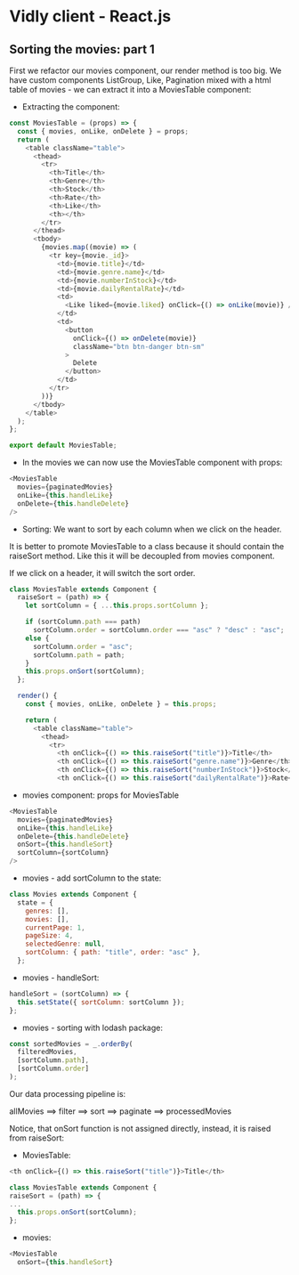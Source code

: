 # Vidly client - React.js

## Sorting the movies: part 1

First we refactor our movies component, our render method is too big. We have custom components ListGroup, Like, Pagination mixed with a html table of movies - we can extract it into a MoviesTable component:

- Extracting the component:
```javascript
const MoviesTable = (props) => {
  const { movies, onLike, onDelete } = props;
  return (
    <table className="table">
      <thead>
        <tr>
          <th>Title</th>
          <th>Genre</th>
          <th>Stock</th>
          <th>Rate</th>
          <th>Like</th>
          <th></th>
        </tr>
      </thead>
      <tbody>
        {movies.map((movie) => (
          <tr key={movie._id}>
            <td>{movie.title}</td>
            <td>{movie.genre.name}</td>
            <td>{movie.numberInStock}</td>
            <td>{movie.dailyRentalRate}</td>
            <td>
              <Like liked={movie.liked} onClick={() => onLike(movie)} />
            </td>
            <td>
              <button
                onClick={() => onDelete(movie)}
                className="btn btn-danger btn-sm"
              >
                Delete
              </button>
            </td>
          </tr>
        ))}
      </tbody>
    </table>
  );
};

export default MoviesTable;
```

- In the movies we can now use the MoviesTable component with props:
```javascript
<MoviesTable
  movies={paginatedMovies}
  onLike={this.handleLike}
  onDelete={this.handleDelete}
/>
```

- Sorting: We want to sort by each column when we click on the header.

It is better to promote MoviesTable to a class because it should contain the raiseSort method. Like this it will be decoupled from movies component.

If we click on a header, it will switch the sort order.

```javascript
class MoviesTable extends Component {
  raiseSort = (path) => {
    let sortColumn = { ...this.props.sortColumn };

    if (sortColumn.path === path)
      sortColumn.order = sortColumn.order === "asc" ? "desc" : "asc";
    else {
      sortColumn.order = "asc";
      sortColumn.path = path;
    }
    this.props.onSort(sortColumn);
  };

  render() {
    const { movies, onLike, onDelete } = this.props;

    return (
      <table className="table">
        <thead>
          <tr>
            <th onClick={() => this.raiseSort("title")}>Title</th>
            <th onClick={() => this.raiseSort("genre.name")}>Genre</th>
            <th onClick={() => this.raiseSort("numberInStock")}>Stock</th>
            <th onClick={() => this.raiseSort("dailyRentalRate")}>Rate</th>
```

- movies component: props for MoviesTable
```javascript
<MoviesTable
  movies={paginatedMovies}
  onLike={this.handleLike}
  onDelete={this.handleDelete}
  onSort={this.handleSort}
  sortColumn={sortColumn}
/>
```

- movies - add sortColumn to the state:
```javascript
class Movies extends Component {
  state = {
    genres: [],
    movies: [],
    currentPage: 1,
    pageSize: 4,
    selectedGenre: null,
    sortColumn: { path: "title", order: "asc" },
  };
```

- movies - handleSort:
```javascript
handleSort = (sortColumn) => {
  this.setState({ sortColumn: sortColumn });
};
```

- movies - sorting with lodash package:
```javascript
const sortedMovies = _.orderBy(
  filteredMovies,
  [sortColumn.path],
  [sortColumn.order]
);
```

Our data processing pipeline is: 

allMovies ==> filter ==> sort ==> paginate ==> processedMovies


Notice, that onSort function is not assigned directly, instead, it is raised from raiseSort:

- MoviesTable:
```javascript
<th onClick={() => this.raiseSort("title")}>Title</th>

class MoviesTable extends Component {
raiseSort = (path) => {
...
  this.props.onSort(sortColumn);
};
```

- movies:
```javascript
<MoviesTable
  onSort={this.handleSort}
```